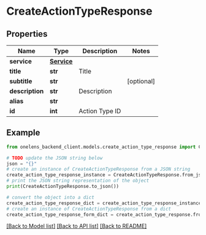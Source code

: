 # CreateActionTypeResponse


## Properties

Name | Type | Description | Notes
------------ | ------------- | ------------- | -------------
**service** | [**Service**](Service.md) |  | 
**title** | **str** | Title | 
**subtitle** | **str** |  | [optional] 
**description** | **str** | Description | 
**alias** | **str** |  | 
**id** | **int** | Action Type ID | 

## Example

```python
from onelens_backend_client.models.create_action_type_response import CreateActionTypeResponse

# TODO update the JSON string below
json = "{}"
# create an instance of CreateActionTypeResponse from a JSON string
create_action_type_response_instance = CreateActionTypeResponse.from_json(json)
# print the JSON string representation of the object
print(CreateActionTypeResponse.to_json())

# convert the object into a dict
create_action_type_response_dict = create_action_type_response_instance.to_dict()
# create an instance of CreateActionTypeResponse from a dict
create_action_type_response_form_dict = create_action_type_response.from_dict(create_action_type_response_dict)
```
[[Back to Model list]](../README.md#documentation-for-models) [[Back to API list]](../README.md#documentation-for-api-endpoints) [[Back to README]](../README.md)


